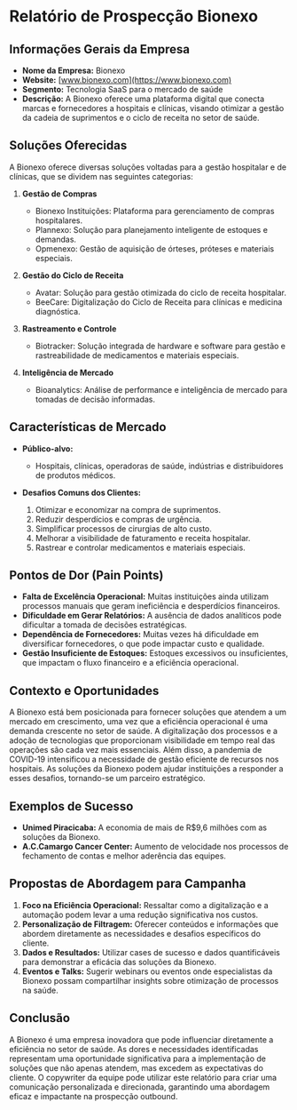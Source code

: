 # Relatório de Prospecção Bionexo

## Informações Gerais da Empresa

- **Nome da Empresa:** Bionexo
- **Website:** [www.bionexo.com](https://www.bionexo.com)
- **Segmento:** Tecnologia SaaS para o mercado de saúde
- **Descrição:** A Bionexo oferece uma plataforma digital que conecta marcas e fornecedores a hospitais e clínicas, visando otimizar a gestão da cadeia de suprimentos e o ciclo de receita no setor de saúde.

## Soluções Oferecidas

A Bionexo oferece diversas soluções voltadas para a gestão hospitalar e de clínicas, que se dividem nas seguintes categorias:

1. **Gestão de Compras**
   - Bionexo Instituições: Plataforma para gerenciamento de compras hospitalares.
   - Plannexo: Solução para planejamento inteligente de estoques e demandas.
   - Opmenexo: Gestão de aquisição de órteses, próteses e materiais especiais.

2. **Gestão do Ciclo de Receita**
   - Avatar: Solução para gestão otimizada do ciclo de receita hospitalar.
   - BeeCare: Digitalização do Ciclo de Receita para clínicas e medicina diagnóstica.

3. **Rastreamento e Controle**
   - Biotracker: Solução integrada de hardware e software para gestão e rastreabilidade de medicamentos e materiais especiais.

4. **Inteligência de Mercado**
   - Bioanalytics: Análise de performance e inteligência de mercado para tomadas de decisão informadas.

## Características de Mercado

- **Público-alvo:** 
   - Hospitais, clínicas, operadoras de saúde, indústrias e distribuidores de produtos médicos.

- **Desafios Comuns dos Clientes:**
   1. Otimizar e economizar na compra de suprimentos.
   2. Reduzir desperdícios e compras de urgência.
   3. Simplificar processos de cirurgias de alto custo.
   4. Melhorar a visibilidade de faturamento e receita hospitalar.
   5. Rastrear e controlar medicamentos e materiais especiais.

## Pontos de Dor (Pain Points)

- **Falta de Excelência Operacional:** Muitas instituições ainda utilizam processos manuais que geram ineficiência e desperdícios financeiros.
- **Dificuldade em Gerar Relatórios:** A ausência de dados analíticos pode dificultar a tomada de decisões estratégicas.
- **Dependência de Fornecedores:** Muitas vezes há dificuldade em diversificar fornecedores, o que pode impactar custo e qualidade.
- **Gestão Insuficiente de Estoques:** Estoques excessivos ou insuficientes, que impactam o fluxo financeiro e a eficiência operacional.

## Contexto e Oportunidades

A Bionexo está bem posicionada para fornecer soluções que atendem a um mercado em crescimento, uma vez que a eficiência operacional é uma demanda crescente no setor de saúde. A digitalização dos processos e a adoção de tecnologias que proporcionam visibilidade em tempo real das operações são cada vez mais essenciais. Além disso, a pandemia de COVID-19 intensificou a necessidade de gestão eficiente de recursos nos hospitais. As soluções da Bionexo podem ajudar instituições a responder a esses desafios, tornando-se um parceiro estratégico.

## Exemplos de Sucesso

- **Unimed Piracicaba:** A economia de mais de R$9,6 milhões com as soluções da Bionexo.
- **A.C.Camargo Cancer Center:** Aumento de velocidade nos processos de fechamento de contas e melhor aderência das equipes.

## Propostas de Abordagem para Campanha

1. **Foco na Eficiência Operacional:** Ressaltar como a digitalização e a automação podem levar a uma redução significativa nos custos.
2. **Personalização de Filtragem:** Oferecer conteúdos e informações que abordem diretamente as necessidades e desafios específicos do cliente.
3. **Dados e Resultados:** Utilizar cases de sucesso e dados quantificáveis para demonstrar a eficácia das soluções da Bionexo.
4. **Eventos e Talks:** Sugerir webinars ou eventos onde especialistas da Bionexo possam compartilhar insights sobre otimização de processos na saúde.

## Conclusão

A Bionexo é uma empresa inovadora que pode influenciar diretamente a eficiência no setor de saúde. As dores e necessidades identificadas representam uma oportunidade significativa para a implementação de soluções que não apenas atendem, mas excedem as expectativas do cliente. O copywriter da equipe pode utilizar este relatório para criar uma comunicação personalizada e direcionada, garantindo uma abordagem eficaz e impactante na prospecção outbound.